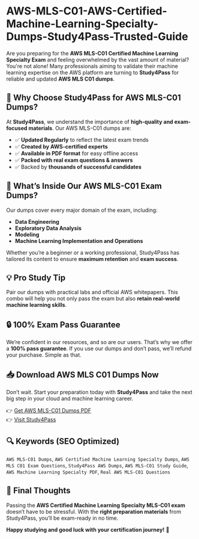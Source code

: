 # AWS-MLS-C01-AWS-Certified-Machine-Learning-Specialty-Dumps-Study4Pass-Trusted-Guide
Are you preparing for the **AWS MLS-C01 Certified Machine Learning Specialty Exam** and feeling overwhelmed by the vast amount of material? You're not alone! Many professionals aiming to validate their machine learning expertise on the AWS platform are turning to **Study4Pass** for reliable and updated **AWS MLS C01 dumps**.
## 🎯 Why Choose Study4Pass for AWS MLS-C01 Dumps?

At **Study4Pass**, we understand the importance of **high-quality and exam-focused materials**. Our AWS MLS-C01 dumps are:

- ✅ **Updated Regularly** to reflect the latest exam trends  
- ✅ **Created by AWS-certified experts**  
- ✅ **Available in PDF format** for easy offline access  
- ✅ **Packed with real exam questions & answers**  
- ✅ Backed by **thousands of successful candidates**


## 📘 What’s Inside Our AWS MLS-C01 Exam Dumps?

Our dumps cover every major domain of the exam, including:

- **Data Engineering**
- **Exploratory Data Analysis**
- **Modeling**
- **Machine Learning Implementation and Operations**

Whether you’re a beginner or a working professional, Study4Pass has tailored its content to ensure **maximum retention** and **exam success**.

## 💡 Pro Study Tip

Pair our dumps with practical labs and official AWS whitepapers. This combo will help you not only pass the exam but also **retain real-world machine learning skills**.

## 🔒 100% Exam Pass Guarantee

We’re confident in our resources, and so are our users. That’s why we offer a **100% pass guarantee**. If you use our dumps and don’t pass, we’ll refund your purchase. Simple as that.

## 📥 Download AWS MLS C01 Dumps Now

Don’t wait. Start your preparation today with **Study4Pass** and take the next big step in your cloud and machine learning career.

👉 [Get AWS MLS-C01 Dumps PDF](#)  
👉 [Visit Study4Pass](#)


## 🔍 Keywords (SEO Optimized)

`AWS MLS-C01 Dumps`, `AWS Certified Machine Learning Specialty Dumps`, `AWS MLS C01 Exam Questions`, `Study4Pass AWS Dumps`, `AWS MLS-C01 Study Guide`, `AWS Machine Learning Specialty PDF`, `Real AWS MLS-C01 Questions`
## 🙌 Final Thoughts

Passing the **AWS Certified Machine Learning Specialty MLS-C01 exam** doesn’t have to be stressful. With the **right preparation materials** from Study4Pass, you’ll be exam-ready in no time.

**Happy studying and good luck with your certification journey!** 🚀
